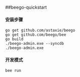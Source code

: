 ##beego-quickstart

#### 安装步骤
```
go get github.com/astaxie/beego
go get github.com/beego/bee
go build
./beego-admin.exe --syncdb
./beego-admin.exe
```
#### 开发模式
```
bee run
```
